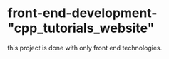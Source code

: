 # front-end-development-"cpp_tutorials_website"
this project is done with only front end technologies.
